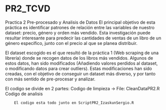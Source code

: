 # PR2_TCVD
Practica 2 Pre-procesado y Analisis de Datos
El principal objetivo de esta práctica es identificar patrones de relación entre las variables de nuestro dataset:
precio, género y orden más vendido. Esta investigación puede resultar interesante para predecir las cantidades de ventas de un libro de un género específico, junto con el precio al que se planea distribuir.

El dataset escogido es el que resultó de la práctica 1 (Web scraping de una librería) donde se recogen datos de los libros más vendidos. 
Algunos de estos datos, han sido modificados (Añadiendo valores perdidos al dataset, o modificando datos para crear outliers). 
Estas modificaciones han sido creadas, con el objetivo de conseguir un dataset más diverso, y por tanto con más sentido de pre-procesar y analizar. 

El codigo se divide en 2 partes:
        Codigo de limpieza -> File: CleanDataPR2.R
        Codigo de analisis 

        El codigo esta todo junto en ScriptPR2_IzaskunSergio.R
        

